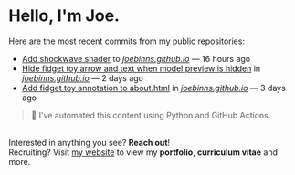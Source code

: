 # Hello, I'm Joe.
Here are the most recent commits from my public repositories:<br>
<!--activity_section_start-->
- [Add shockwave shader](https://github.com/joebinns/joebinns.github.io/commit/81bdc8f253c16187110a999100c6b691c1f4eb3f) to [*joebinns.github.io*](https://github.com/joebinns/joebinns.github.io) — 16 hours ago
- [Hide fidget toy arrow and text when model preview is hidden](https://github.com/joebinns/joebinns.github.io/commit/ee9b758cb81c707e5b7164dbb16814c223cf60fd) in [*joebinns.github.io*](https://github.com/joebinns/joebinns.github.io) — 2 days ago
- [Add fidget toy annotation to about.html](https://github.com/joebinns/joebinns.github.io/commit/1ecce69b9db15da960151f4b7de5ea66286e0287) in [*joebinns.github.io*](https://github.com/joebinns/joebinns.github.io) — 3 days ago
<!--activity_section_end-->
> 🚀 I've automated this content using Python  and GitHub Actions.

<br>Interested in anything you see? **Reach out**!<br>
Recruiting? Visit [my website](https://joebinns.com/) to view my **portfolio**, **curriculum vitae** and more.
